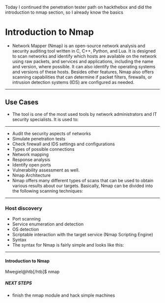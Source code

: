 Today I continued the penetration tester path on hackthebox and did the introduction to nmap section, so I already know the basics
# Introduction to Nmap
- Network Mapper (Nmap) is an open-source network analysis and security auditing tool written in C, C++, Python, and Lua. It is designed to scan networks and identify which hosts are available on the network using raw packets, and services and applications, including the name and version, where possible. It can also identify the operating systems and versions of these hosts. Besides other features, Nmap also offers scanning capabilities that can determine if packet filters, firewalls, or intrusion detection systems (IDS) are configured as needed.
---
## Use Cases
- The tool is one of the most used tools by network administrators and IT security specialists. It is used to:
---
- Audit the security aspects of networks
- Simulate penetration tests
- Check firewall and IDS settings and configurations
- Types of possible connections
- Network mapping
- Response analysis
- Identify open ports
- Vulnerability assessment as well.
- Nmap Architecture
- Nmap offers many different types of scans that can be used to obtain various results about our targets. Basically, Nmap can be divided into the following scanning techniques:
---
### Host discovery
- Port scanning
- Service enumeration and detection
- OS detection
- Scriptable interaction with the target service (Nmap Scripting Engine)
- Syntax
- The syntax for Nmap is fairly simple and looks like this:
---
#### Introduction to Nmap
Mwegiel@htb[/htb]$ nmap <scan types> <options> <target>

##### NEXT STEPS
- finish the nmap module and hack simple machines
